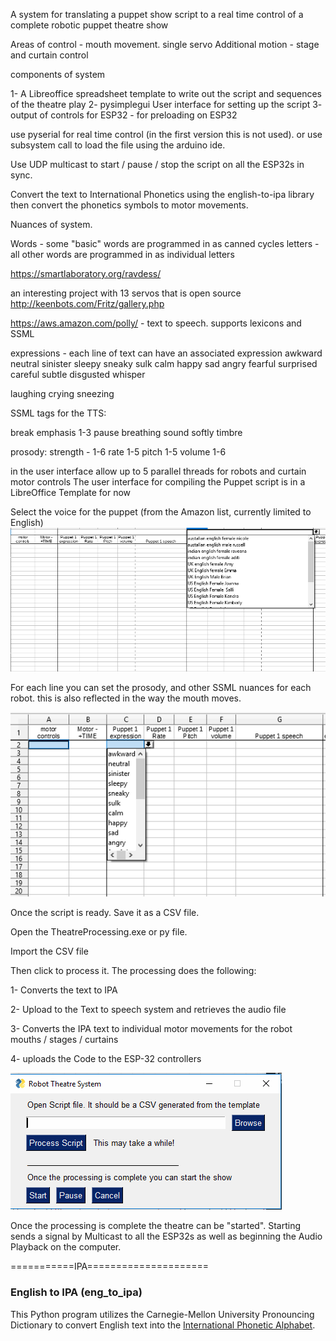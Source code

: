 A system for translating a puppet show script to a real time control of a complete robotic puppet theatre show

Areas of control -  mouth movement. single servo
Additional motion - stage and curtain control

components of system 

1- A Libreoffice spreadsheet template to write out the script and sequences of the 
theatre play
2- pysimplegui User interface for setting up the script
3- output of controls for ESP32 - for preloading on ESP32

use pyserial for real time control (in the first version this is not used). 
or use subsystem call to load the file using the arduino ide.

Use UDP multicast to start / pause / stop the script on all the ESP32s in sync.

Convert the text to International Phonetics using the english-to-ipa library
then convert the phonetics symbols to motor movements. 


Nuances of system. 

Words - some "basic" words are programmed in as canned cycles
letters - all other words are programmed in as individual letters 

https://smartlaboratory.org/ravdess/

an interesting project with 13 servos that is open source
http://keenbots.com/Fritz/gallery.php

https://aws.amazon.com/polly/  - text to speech. supports lexicons and SSML

expressions - each line of text can have an associated expression 
awkward
neutral
sinister
sleepy
sneaky
sulk
calm
happy
sad
angry
fearful
surprised
careful
subtle
disgusted
whisper

laughing
crying 
sneezing


SSML tags for the TTS:

break
emphasis 1-3
pause
breathing sound
softly
timbre

prosody:
strength - 1-6
rate 1-5
pitch 1-5
volume 1-6


in the user interface allow up to 5 parallel threads for robots and curtain motor controls
The user interface for compiling the Puppet script is in a LibreOffice Template for now




Select the voice for the puppet (from the Amazon list, currently limited to English)
![Alt text](spreadsheet_interface_2.png?raw=true "Spreadsheet")


For each line you can set the prosody, and other SSML nuances for each robot. this is also reflected in the way the mouth moves.

![Alt text](spreadsheet_interface.png?raw=true "Spreadsheet")



Once the script is ready. Save it as a CSV file.

Open the TheatreProcessing.exe or py file.

Import the CSV file

Then click to process it. The processing does the following: 

1- Converts the text to IPA

2- Upload to the Text to speech system and retrieves the audio file

3- Converts the IPA text to individual motor movements for the robot mouths / stages / curtains

4- uploads the Code to the ESP-32 controllers


![Alt text](ProcessingAndRunning.png?raw=true "Processing")


Once the processing is complete the theatre can be "started". 
Starting sends a signal by Multicast to all the ESP32s as well as beginning the Audio Playback on the computer. 




===========IPA=====================

### English to IPA (eng_to_ipa)


This Python program utilizes the Carnegie-Mellon University Pronouncing Dictionary to convert English text into the [International Phonetic Alphabet](https://en.wikipedia.org/wiki/International_Phonetic_Alphabet).
